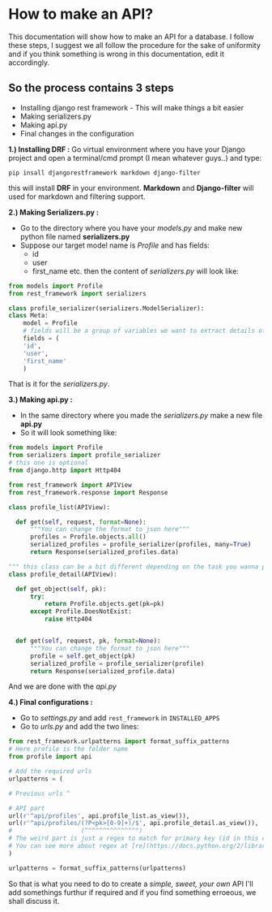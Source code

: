 # How to make an API?

This documentation will show how to make an API for a database. I follow these steps, I suggest we all follow the procedure for the sake of uniformity and if you think something is wrong in this documentation, edit it accordingly.

## So the process contains 3 steps
   * Installing django rest framework - This will make things a bit easier
   * Making serializers.py
   * Making api.py
   * Final changes in the configuration

**1.) Installing DRF :**
   Go virtual environment where you have your Django project and open a terminal/cmd prompt (I mean whatever guys..)
   and type:
```
pip insall djangorestframework markdown django-filter
```
this will install **DRF** in your environment. **Markdown** and **Django-filter** will used for markdown and filtering support.

**2.) Making Serializers.py :**
   * Go to the directory where you have your *models.py* and make new python file named **serializers.py**
   * Suppose our target model name is *Profile* and has fields:
        * id
        * user
        * first_name etc.
        then the content of *serializers.py* will look like:

```python
from models import Profile
from rest_framework import serializers

class profile_serializer(serializers.ModelSerializer):
class Meta:
    model = Profile
    # fields will be a group of variables we want to extract details of
    fields = (
    'id',
    'user',
    'first_name'
    )
```
That is it for the *serializers.py*.

**3.) Making api.py :**
  * In the same directory where you made the *serializers.py* make a new file **api.py**
  * So it will look something like:

```python
from models import Profile
from serializers import profile_serializer
# this one is optional
from django.http import Http404

from rest_framework import APIView
from rest_framework.response import Response

class profile_list(APIView):

  def get(self, request, format=None):
      """You can change the format to json here"""
      profiles = Profile.objects.all()
      serialized_profiles = profile_serializer(profiles, many=True)
      return Response(serialized_profiles.data)

""" this class can be a bit different depending on the task you wanna perform """
class profile_detail(APIView):

  def get_object(self, pk):
      try:
          return Profile.objects.get(pk=pk)
      except Profile.DoesNotExist:
          raise Http404


  def get(self, request, pk, format=None):
      """You can change the format to json here"""
      profile = self.get_object(pk)
      serialized_profile = profile_serializer(profile)
      return Response(serialized_profile.data)
```
And we are done with the *api.py*

**4.) Final configurations :**
   * Go to *settings.py* and add ```rest_framework``` in ```INSTALLED_APPS```
   * Go to *urls.py* and add the two lines:

```python
from rest_framework.urlpatterns import format_suffix_patterns
# Here profile is the folder name
from profile import api

# Add the required urls
urlpatterns = (

# Previous urls ^

# API part
url(r'^api/profiles', api.profile_list.as_view()),
url(r'^api/profiles/(?P<pk>[0-9]+)/$', api.profile_detail.as_view()),
#                   (^^^^^^^^^^^^^^^)
# The weird part is just a regex to match for primary key (id in this case) values
# You can see more about regex at [re](https://docs.python.org/2/library/re.html)
)

urlpatterns = format_suffix_patterns(urlpatterns)
```


So that is what you need to do to create a *simple, sweet, your own* API
I'll add somethings furthur if required and if you find something erroeous, we shall discuss it.
